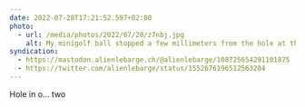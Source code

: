 ```yaml
---
date: 2022-07-28T17:21:52.597+02:00
photo:
  - url: /media/photos/2022/07/28/z7nbj.jpg
    alt: My minigolf ball stopped a few millimeters from the hole at the top of a pyramid
syndication:
  - https://mastodon.alienlebarge.ch/@alienlebarge/108725654291101875
  - https://twitter.com/alienlebarge/status/1552676196512563204
---
```

Hole in o… two
